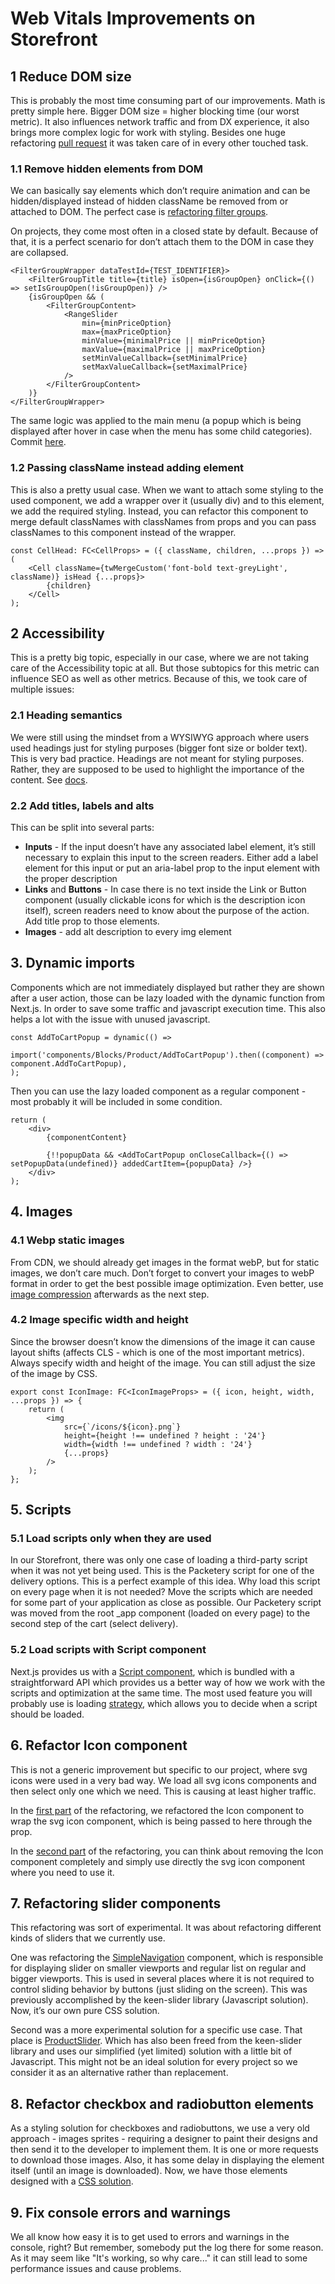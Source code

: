 # Web Vitals Improvements on Storefront

## 1 Reduce DOM size

This is probably the most time consuming part of our improvements. Math is pretty simple here. Bigger DOM size = higher blocking time (our worst metric). It also influences network traffic and from DX experience, it also brings more complex logic for work with styling. Besides one huge refactoring [pull request](https://github.com/shopsys/shopsys/pull/2749/commits) it was taken care of in every other touched task.

### 1.1 Remove hidden elements from DOM

We can basically say elements which don’t require animation and can be hidden/displayed instead of hidden className be removed from or attached to DOM. The perfect case is [refactoring filter groups](https://github.com/shopsys/shopsys/pull/2741).

On projects, they come most often in a closed state by default. Because of that, it is a perfect scenario for don’t attach them to the DOM in case they are collapsed.

```tsx
<FilterGroupWrapper dataTestId={TEST_IDENTIFIER}>
    <FilterGroupTitle title={title} isOpen={isGroupOpen} onClick={() => setIsGroupOpen(!isGroupOpen)} />
    {isGroupOpen && (
        <FilterGroupContent>
            <RangeSlider
                min={minPriceOption}
                max={maxPriceOption}
                minValue={minimalPrice || minPriceOption}
                maxValue={maximalPrice || maxPriceOption}
                setMinValueCallback={setMinimalPrice}
                setMaxValueCallback={setMaximalPrice}
            />
        </FilterGroupContent>
    )}
</FilterGroupWrapper>
```

The same logic was applied to the main menu (a popup which is being displayed after hover in case when the menu has some child categories). Commit [here](https://github.com/shopsys/shopsys/pull/2749/commits/af75a2ebfe32a9f3725a9594005f54616cb27ffd).

### 1.2 Passing className instead adding element

This is also a pretty usual case. When we want to attach some styling to the used component, we add a wrapper over it (usually div) and to this element, we add the required styling. Instead, you can refactor this component to merge default classNames with classNames from props and you can pass classNames to this component instead of the wrapper.

```tsx
const CellHead: FC<CellProps> = ({ className, children, ...props }) => (
    <Cell className={twMergeCustom('font-bold text-greyLight', className)} isHead {...props}>
        {children}
    </Cell>
);
```

## 2 Accessibility

This is a pretty big topic, especially in our case, where we are not taking care of the Accessibility topic at all. But those subtopics for this metric can influence SEO as well as other metrics. Because of this, we took care of multiple issues:

### 2.1 Heading semantics

We were still using the mindset from a WYSIWYG approach where users used headings just for styling purposes (bigger font size or bolder text). This is very bad practice. Headings are not meant for styling purposes. Rather, they are supposed to be used to highlight the importance of the content. See [docs](https://developer.mozilla.org/en-US/docs/Web/HTML/Element/Heading_Elements).

### 2.2 Add titles, labels and alts

This can be split into several parts:

-   **Inputs** - If the input doesn’t have any associated label element, it’s still necessary to explain this input to the screen readers. Either add a label element for this input or put an aria-label prop to the input element with the proper description
-   **Links** and **Buttons** - In case there is no text inside the Link or Button component (usually clickable icons for which is the description icon itself), screen readers need to know about the purpose of the action. Add title prop to those elements.
-   **Images** - add alt description to every img element

## 3. Dynamic imports

Components which are not immediately displayed but rather they are shown after a user action, those can be lazy loaded with the dynamic function from Next.js. In order to save some traffic and javascript execution time. This also helps a lot with the issue with unused javascript.

```tsx
const AddToCartPopup = dynamic(() =>
    import('components/Blocks/Product/AddToCartPopup').then((component) => component.AddToCartPopup),
);
```

Then you can use the lazy loaded component as a regular component - most probably it will be included in some condition.

```tsx
return (
    <div>
        {componentContent}

        {!!popupData && <AddToCartPopup onCloseCallback={() => setPopupData(undefined)} addedCartItem={popupData} />}
    </div>
);
```

## 4. Images

### 4.1 Webp static images

From CDN, we should already get images in the format webP, but for static images, we don’t care much. Don’t forget to convert your images to webP format in order to get the best possible image optimization. Even better, use [image compression](https://tinypng.com/) afterwards as the next step.

### 4.2 Image specific width and height

Since the browser doesn’t know the dimensions of the image it can cause layout shifts (affects CLS - which is one of the most important metrics). Always specify width and height of the image. You can still adjust the size of the image by CSS.

```tsx
export const IconImage: FC<IconImageProps> = ({ icon, height, width, ...props }) => {
    return (
        <img
            src={`/icons/${icon}.png`}
            height={height !== undefined ? height : '24'}
            width={width !== undefined ? width : '24'}
            {...props}
        />
    );
};
```

## 5. Scripts

### 5.1 Load scripts only when they are used

In our Storefront, there was only one case of loading a third-party script when it was not yet being used. This is the Packetery script for one of the delivery options. This is a perfect example of this idea. Why load this script on every page when it is not needed? Move the scripts which are needed for some part of your application as close as possible. Our Packetery script was moved from the root \_app component (loaded on every page) to the second step of the cart (select delivery).

### 5.2 Load scripts with Script component

Next.js provides us with a [Script component](https://nextjs.org/docs/pages/building-your-application/optimizing/scripts), which is bundled with a straightforward API which provides us a better way of how we work with the scripts and optimization at the same time. The most used feature you will probably use is loading [strategy](https://nextjs.org/docs/pages/building-your-application/optimizing/scripts), which allows you to decide when a script should be loaded.

## 6. Refactor Icon component

This is not a generic improvement but specific to our project, where svg icons were used in a very bad way. We load all svg icons components and then select only one which we need. This is causing at least higher traffic.

In the [first part](https://github.com/shopsys/shopsys/pull/2722/files) of the refactoring, we refactored the Icon component to wrap the svg icon component, which is being passed to here through the prop.

In the [second part](https://github.com/shopsys/shopsys/pull/2745/files) of the refactoring, you can think about removing the Icon component completely and simply use directly the svg icon component where you need to use it.

## 7. Refactoring slider components

This refactoring was sort of experimental. It was about refactoring different kinds of sliders that we currently use.

One was refactoring the [SimpleNavigation](https://github.com/shopsys/shopsys/blob/14.0/project-base/storefront/components/Blocks/SimpleNavigation/SimpleNavigation.tsx) component, which is responsible for displaying slider on smaller viewports and regular list on regular and bigger viewports. This is used in several places where it is not required to control sliding behavior by buttons (just sliding on the screen). This was previously accomplished by the keen-slider library (Javascript solution). Now, it’s our own pure CSS solution.

Second was a more experimental solution for a specific use case. That place is [ProductSlider](https://github.com/shopsys/shopsys/blob/14.0/project-base/storefront/components/Blocks/Product/ProductsSlider.tsx). Which has also been freed from the keen-slider library and uses our simplified (yet limited) solution with a little bit of Javascript. This might not be an ideal solution for every project so we consider it as an alternative rather than replacement.

## 8. Refactor checkbox and radiobutton elements

As a styling solution for checkboxes and radiobuttons, we use a very old approach - images sprites - requiring a designer to paint their designs and then send it to the developer to implement them. It is one or more requests to download those images. Also, it has some delay in displaying the element itself (until an image is downloaded). Now, we have those elements designed with a [CSS solution](https://github.com/shopsys/shopsys/pull/2752).

## 9. Fix console errors and warnings

We all know how easy it is to get used to errors and warnings in the console, right? But remember, somebody put the log there for some reason. As it may seem like "It's working, so why care..." it can still lead to some performance issues and cause problems.

